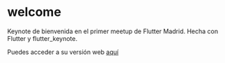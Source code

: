 # welcome

Keynote de bienvenida en el primer meetup de Flutter Madrid. Hecha con Flutter y flutter_keynote.

Puedes acceder a su versión web [aquí](https://flutter-madrid.github.io/welcome/)
